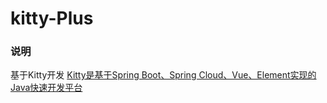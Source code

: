 # kitty-Plus

### 说明

基于Kitty开发
[Kitty是基于Spring Boot、Spring Cloud、Vue、Element实现的Java快速开发平台](https://gitee.com/liuge1988/kitty)